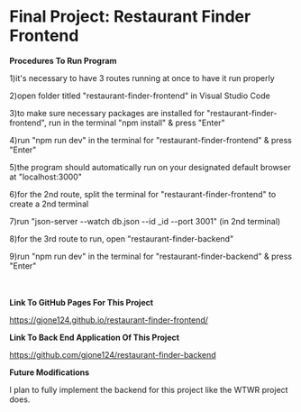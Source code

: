 # Final Project: Restaurant Finder Frontend

**Procedures To Run Program**

1)it's necessary to have 3 routes running at once to have it run properly

2)open folder titled "restaurant-finder-frontend" in Visual Studio Code

3)to make sure necessary packages are installed for "restaurant-finder-frontend", run in the terminal "npm install" & press "Enter"

4)run "npm run dev" in the terminal for "restaurant-finder-frontend" & press "Enter"

5)the program should automatically run on your designated default browser at "localhost:3000"

6)for the 2nd route, split the terminal for "restaurant-finder-frontend" to create a 2nd terminal

7)run "json-server --watch db.json --id \_id --port 3001" (in 2nd terminal)

8)for the 3rd route to run, open "restaurant-finder-backend"

9)run "npm run dev" in the terminal for "restaurant-finder-backend" & press "Enter"<br><br><br>

**Link To GitHub Pages For This Project**

https://gjone124.github.io/restaurant-finder-frontend/

**Link To Back End Application Of This Project**

https://github.com/gjone124/restaurant-finder-backend

**Future Modifications**

I plan to fully implement the backend for this project like the WTWR project does.